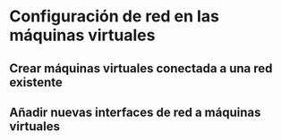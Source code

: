 # Configuración de red en las máquinas virtuales

## Crear máquinas virtuales conectada a una red existente

## Añadir nuevas interfaces de red a máquinas virtuales

